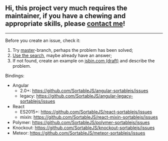 ## Hi, this project very much requires the maintainer, if you have a chewing and appropriate skills, please [contact me](mailto:ibn@rubaxa.org?subject=Sortable%20vs.%20Maintainer)!


---

Before you create an issue, check it:

 1. Try [master](https://github.com/RubaXa/Sortable/tree/master/)-branch, perhaps the problem has been solved;
 2. [Use the search](https://github.com/RubaXa/Sortable/search?q=problem), maybe already have an answer;
 3. If not found, create an example on [jsbin.com (draft)](http://jsbin.com/vojixek/edit?html,js,output) and describe the problem.

Bindings:
 - Angular
   - 2.0+: https://github.com/SortableJS/angular-sortablejs/issues
   - legacy: https://github.com/SortableJS/angular-legacy-sortablejs/issues
 - React
   - ES2015+: https://github.com/SortableJS/react-sortablejs/issues
   - mixin: https://github.com/SortableJS/react-mixin-sortablejs/issues
 - Polymer: https://github.com/SortableJS/polymer-sortablejs/issues
 - Knockout: https://github.com/SortableJS/knockout-sortablejs/issues
 - Meteor: https://github.com/SortableJS/meteor-sortablejs/issues
